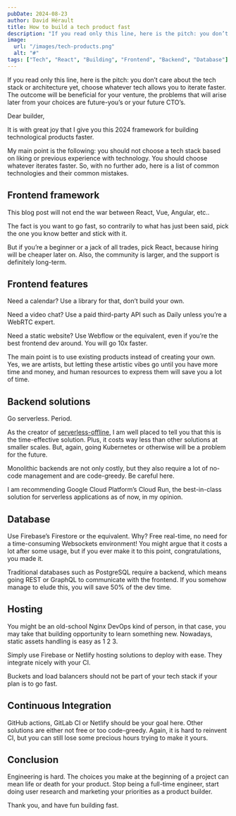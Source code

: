 ```yaml
---
pubDate: 2024-08-23
author: David Hérault
title: How to build a tech product fast
description: "If you read only this line, here is the pitch: you don’t care about the tech stack or architecture yet, choose whatever tech allows you to iterate faster."
image:
  url: "/images/tech-products.png"
  alt: "#"
tags: ["Tech", "React", "Building", "Frontend", "Backend", "Database"]
---
```


If you read only this line, here is the pitch: you don’t care about the tech stack or architecture yet, choose whatever tech allows you to iterate faster. The outcome will be beneficial for your venture, the problems that will arise later from your choices are future-you’s or your future CTO’s.


Dear builder,

It is with great joy that I give you this 2024 framework for building technological products faster.

My main point is the following: you should not choose a tech stack based on liking or previous experience with technology. You should choose whatever iterates faster. So, with no further ado, here is a list of common technologies and their common mistakes.

## Frontend framework

This blog post will not end the war between React, Vue, Angular, etc..

The fact is you want to go fast, so contrarily to what has just been said, pick the one you know better and stick with it.

But if you’re a beginner or a jack of all trades, pick React, because hiring will be cheaper later on. Also, the community is larger, and the support is definitely long-term.

## Frontend features

Need a calendar? Use a library for that, don’t build your own.

Need a video chat? Use a paid third-party API such as Daily unless you’re a WebRTC expert.

Need a static website? Use Webflow or the equivalent, even if you’re the best frontend dev around. You will go 10x faster.

The main point is to use existing products instead of creating your own. Yes, we are artists, but letting these artistic vibes go until you have more time and money, and human resources to express them will save you a lot of time.

## Backend solutions

Go serverless. Period.

As the creator of [serverless-offline](https://github.com/dherault/serverless-offline), I am well placed to tell you that this is the time-effective solution. Plus, it costs way less than other solutions at smaller scales. But, again, going Kubernetes or otherwise will be a problem for the future.

Monolithic backends are not only costly, but they also require a lot of no-code management and are code-greedy. Be careful here.

I am recommending Google Cloud Platform’s Cloud Run, the best-in-class solution for serverless applications as of now, in my opinion.

## Database

Use Firebase’s Firestore or the equivalent. Why? Free real-time, no need for a time-consuming Websockets environment! You might argue that it costs a lot after some usage, but if you ever make it to this point, congratulations, you made it.

Traditional databases such as PostgreSQL require a backend, which means going REST or GraphQL to communicate with the frontend. If you somehow manage to elude this, you will save 50% of the dev time.

## Hosting

You might be an old-school Nginx DevOps kind of person, in that case, you may take that building opportunity to learn something new. Nowadays, static assets handling is easy as 1 2 3.

Simply use Firebase or Netlify hosting solutions to deploy with ease. They integrate nicely with your CI.

Buckets and load balancers should not be part of your tech stack if your plan is to go fast.

## Continuous Integration

GitHub actions, GitLab CI or Netlify should be your goal here. Other solutions are either not free or too code-greedy. Again, it is hard to reinvent CI, but you can still lose some precious hours trying to make it yours.

## Conclusion

Engineering is hard. The choices you make at the beginning of a project can mean life or death for your product. Stop being a full-time engineer, start doing user research and marketing your priorities as a product builder.

Thank you, and have fun building fast.
